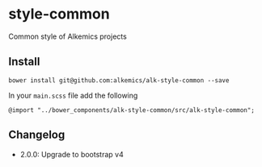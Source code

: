 style-common
============

Common style of Alkemics projects

Install
-------

    bower install git@github.com:alkemics/alk-style-common --save

In your `main.scss` file add the following

    @import "../bower_components/alk-style-common/src/alk-style-common";

Changelog
---------

 * 2.0.0: Upgrade to bootstrap v4
